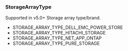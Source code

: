 ### StorageArrayType
Supported in v5.0+
  Storage array type/brand.

- STORAGE_ARRAY_TYPE_DELL_EMC_POWER_STORE
- STORAGE_ARRAY_TYPE_HITACHI_STORAGE
- STORAGE_ARRAY_TYPE_NET_APP_ONTAP
- STORAGE_ARRAY_TYPE_PURE_STORAGE
